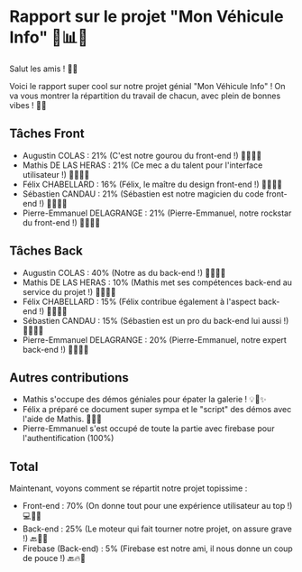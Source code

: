 # Rapport sur le projet "Mon Véhicule Info" 🚗📊📱

Salut les amis ! 👋😄

Voici le rapport super cool sur notre projet génial "Mon Véhicule Info" ! On va vous montrer la répartition du travail de chacun, avec plein de bonnes vibes ! 💪🌟

## Tâches Front

- Augustin COLAS : 21% (C'est notre gourou du front-end !) 👨‍💻🎨✨
- Mathis DE LAS HERAS : 21% (Ce mec a du talent pour l'interface utilisateur !) 👨‍💻🎨🌟
- Félix CHABELLARD : 16% (Félix, le maître du design front-end !) 👨‍💻🎨👑
- Sébastien CANDAU : 21% (Sébastien est notre magicien du code front-end !) 👨‍💻🔮✨
- Pierre-Emmanuel DELAGRANGE : 21% (Pierre-Emmanuel, notre rockstar du front-end !) 👨‍💻🎸✨

## Tâches Back

- Augustin COLAS : 40% (Notre as du back-end !) 👨‍💻🔙🔥
- Mathis DE LAS HERAS : 10% (Mathis met ses compétences back-end au service du projet !) 👨‍💻🔙💪
- Félix CHABELLARD : 15% (Félix contribue également à l'aspect back-end !) 👨‍💻🔙🌟
- Sébastien CANDAU : 15% (Sébastien est un pro du back-end lui aussi !) 👨‍💻🔙🌟
- Pierre-Emmanuel DELAGRANGE : 20% (Pierre-Emmanuel, notre expert back-end !) 👨‍💻🔙🌟

## Autres contributions

- Mathis s'occupe des démos géniales pour épater la galerie ! 💡🎥✨
- Félix a préparé ce document super sympa et le "script" des démos avec l'aide de Mathis. 📄🎥🌟
- Pierre-Emmanuel s'est occupé de toute la partie avec firebase pour l'authentification (100%)

## Total

Maintenant, voyons comment se répartit notre projet topissime :

- Front-end : 70% (On donne tout pour une expérience utilisateur au top !) 💻🎨🌟
- Back-end : 25% (Le moteur qui fait tourner notre projet, on assure grave !) 🔙🔧🚀
- Firebase (Back-end) : 5% (Firebase est notre ami, il nous donne un coup de pouce !) 🔙🔥🔋
